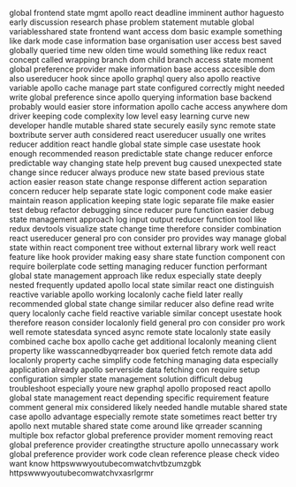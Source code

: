 global frontend state mgmt apollo react deadline imminent author haguesto early discussion research phase problem statement mutable global variablesshared state frontend want access dom basic example something like dark mode case information base organisation user access best saved globally queried time new olden time would something like redux react concept called wrapping branch dom child branch access state moment global preference provider make information base access accesible dom also usereducer hook since apollo graphql query also apollo reactive variable apollo cache manage part state configured correctly might needed write global preference since apollo querying information base backend probably would easier store information apollo cache access anywhere dom driver keeping code complexity low level easy learning curve new developer handle mutable shared state securely easily sync remote state boxtribute server auth considered react usereducer usually one writes reducer addition react handle global state simple case usestate hook enough recommended reason predictable state change reducer enforce predictable way changing state help prevent bug caused unexpected state change since reducer always produce new state based previous state action easier reason state change response different action separation concern reducer help separate state logic component code make easier maintain reason application keeping state logic separate file make easier test debug refactor debugging since reducer pure function easier debug state management approach log input output reducer function tool like redux devtools visualize state change time therefore consider combination react usereducer general pro con consider pro provides way manage global state within react component tree without external library work well react feature like hook provider making easy share state function component con require boilerplate code setting managing reducer function performant global state management approach like redux especially state deeply nested frequently updated apollo local state similar react one distinguish reactive variable apollo working localonly cache field later really recommended global state change similar reducer also define read write query localonly cache field reactive variable similar concept usestate hook therefore reason consider localonly field general pro con consider pro work well remote statesdata synced async remote state localonly state easily combined cache box apollo cache get additional localonly meaning client property like wasscannedbyqrreader box queried fetch remote data add localonly property cache simplify code fetching managing data especially application already apollo serverside data fetching con require setup configuration simpler state management solution difficult debug troubleshoot especially youre new graphql apollo proposed react apollo global state management react depending specific requirement feature comment general mix considered likely needed handle mutable shared state case apollo advantage especially remote state sometimes react better try apollo next mutable shared state come around like qrreader scanning multiple box refactor global preference provider moment removing react global preference provider creatingthe structure apollo unnecassary work global preference provider work code clean reference please check video want know httpswwwyoutubecomwatchvtbzumzgbk httpswwwyoutubecomwatchvxasrlgrmr